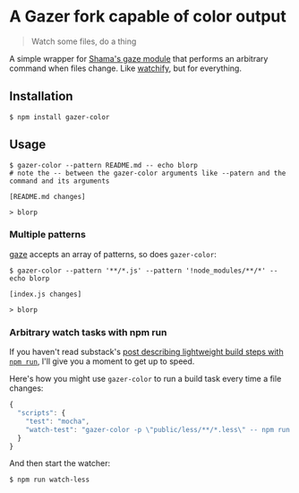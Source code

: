 # A Gazer fork capable of color output

> Watch some files, do a thing

A simple wrapper for [Shama's gaze
module](https://github.com/shama/gaze) that performs an arbitrary
command when files change. Like
[watchify](https://github.com/substack/watchify), but for everything.

## Installation

```shell
$ npm install gazer-color
```

## Usage

```shell
$ gazer-color --pattern README.md -- echo blorp
# note the -- between the gazer-color arguments like --patern and the command and its arguments

[README.md changes]

> blorp
```

### Multiple patterns

[gaze](https://github.com/shama/gaze#usage) accepts an array of patterns, so does `gazer-color`:

```shell
$ gazer-color --pattern '**/*.js' --pattern '!node_modules/**/*' -- echo blorp

[index.js changes]

> blorp
```

### Arbitrary watch tasks with npm run

If you haven't read substack's [post describing lightweight build steps
with `npm run`](http://substack.net/task_automation_with_npm_run), I'll
give you a moment to get up to speed.

Here's how you might use `gazer-color` to run a build task every time a file
changes:

```javascript
{
  "scripts": {
    "test": "mocha",
    "watch-test": "gazer-color -p \"public/less/**/*.less\" -- npm run test"
  }
}
```

And then start the watcher:

```shell
$ npm run watch-less
```

